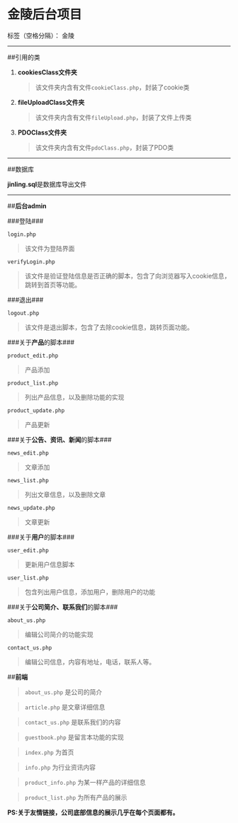 ﻿# 金陵后台项目

标签（空格分隔）： 金陵

---

##引用的类

1. **cookiesClass文件夹**
 
    > 该文件夹内含有文件`cookieClass.php`，封装了cookie类

2. **fileUploadClass文件夹**

    > 该文件夹内含有文件`fileUpload.php`，封装了文件上传类
    
3. **PDOClass文件夹**
    
    > 该文件夹内含有文件`pdoClass.php`，封装了PDO类

---

##数据库

**jinling.sql**是数据库导出文件

---

##**后台admin**

###登陆###

`login.php`

> 该文件为登陆界面
    
`verifyLogin.php`
    
> 该文件是验证登陆信息是否正确的脚本，包含了向浏览器写入cookie信息，跳转到首页等功能。
    
###退出###

`logout.php`

> 该文件是退出脚本，包含了去除cookie信息，跳转页面功能。
    
###关于**产品**的脚本###

`product_edit.php`
    
> 产品添加
        
`product_list.php`
    
> 列出产品信息，以及删除功能的实现
        
`product_update.php`
    
> 产品更新
        
###关于**公告、资讯、新闻**的脚本###

`news_edit.php`
    
> 文章添加
        
`news_list.php`
    
> 列出文章信息，以及删除文章
        
`news_update.php`
    
> 文章更新
        
###关于**用户**的脚本###

`user_edit.php`
    
> 更新用户信息脚本
        
`user_list.php`
    
> 包含列出用户信息，添加用户，删除用户的功能
        
###关于**公司简介、联系我们**的脚本###

`about_us.php`
    
> 编辑公司简介的功能实现
        
`contact_us.php`
    
> 编辑公司信息，内容有地址，电话，联系人等。

##**前端**

> `about_us.php` 是公司的简介

> `article.php` 是文章详细信息

> `contact_us.php`  是联系我们的内容

> `guestbook.php`   是留言本功能的实现

> `index.php`   为首页

> `info.php`    为行业资讯内容

> `product_info.php` 为某一样产品的详细信息    

> `product_list.php` 为所有产品的展示

**PS:关于友情链接，公司底部信息的展示几乎在每个页面都有。**

